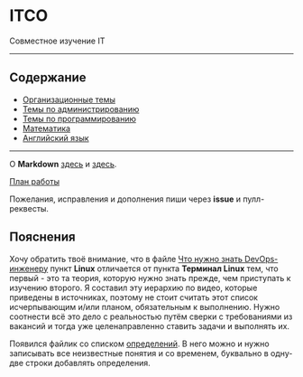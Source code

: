 # ITCO
Совместное изучение IT

---

## Содержание

+ [Организационные темы](organisation/README.md)
+ [Темы по администрированию](administration/README.md)
+ [Темы по программированию](programming/README.md)
+ [Математика](math/README.md)
+ [Английский язык](english/README.md)

---

О **Markdown** [здесь](https://guides.hexlet.io/ru/markdown/) и [здесь](https://paulradzkov.com/2014/markdown_cheatsheet/).

[План работы](organisation/plans.md)

Пожелания, исправления и дополнения пиши через **issue** и пулл-реквесты. 

## Пояснения

Хочу обратить твоё внимание, что в файле [Что нужно знать DevOps-инженеру](organisation/road_map_devops_2022.md) пункт **Linux** отличается от пункта **Терминал Linux** тем, что первый - это та теория, которую нужно знать прежде, чем приступать к изучению второго. Я составил эту иерархию по видео, которые приведены в источниках, поэтому не стоит считать этот список исчерпывающим и/или планом, обязательным к выполнению. Нужно соотнести всё это дело с реальностью путём сверки с требованиями из вакансий и тогда уже целенаправленно ставить задачи и выполнять их.

Появился файлик со списком [определений](organisation/glossary.md). В него можно и нужно записывать все неизвестные понятия и со временем, буквально в одну-две строки добавлять определения.

